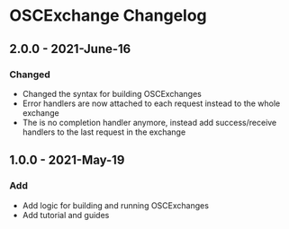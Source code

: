 # OSCExchange Changelog

## 2.0.0 - 2021-June-16

### Changed

- Changed the syntax for building OSCExchanges
- Error handlers are now attached to each request instead to the whole exchange
- The is no completion handler anymore, instead add success/receive handlers to the last request in the exchange

## 1.0.0 - 2021-May-19

### Add

- Add logic for building and running OSCExchanges
- Add tutorial and guides